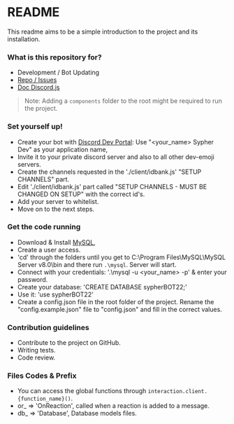 # README #

This readme aims to be a simple introduction to the project and its installation.

### What is this repository for? ###

* Development / Bot Updating
* [Repo / Issues](https://github.com/Picsor/sypherbot/issues)
* [Doc Discord.js](https://discord.js.org/#/docs/main/stable/general/welcome)

> Note: Adding a `components` folder to the root might be required to run the project.

### Set yourself up! ###

* Create your bot with [Discord Dev Portal](https://discord.com/developers/applications): Use "<your_name> Sypher Dev" as your application name,
* Invite it to your private discord server and also to all other dev-emoji servers.
* Create the channels requested in the './client/idbank.js' "SETUP CHANNELS" part.
* Edit './client/idbank.js' part called "SETUP CHANNELS - MUST BE CHANGED ON SETUP" with the correct id's.
* Add your server to whitelist.
* Move on to the next steps.

### Get the code running ###

* Download & Install [MySQL](https://dev.mysql.com/downloads/installer/),
* Create a user access.
* 'cd' through the folders until you get to C:\Program Files\MySQL\MySQL Server v8.0\bin and there run `.\mysql`. Server will start.
* Connect with your credentials: '.\mysql -u <your_name> -p' & enter your password.
* Create your database: 'CREATE DATABASE sypherBOT22;' 
* Use it: 'use sypherBOT22' 
* Create a config.json file in the root folder of the project. Rename the "config.example.json" file to "config.json" and fill in the correct values.

### Contribution guidelines ###

* Contribute to the project on GitHub.
* Writing tests.
* Code review.

### Files Codes & Prefix ###

* You can access the global functions through `interaction.client.{function_name}()`.
* or_ => 'OnReaction', called when a reaction is added to a message.
* db_ => 'Database', Database models files.
